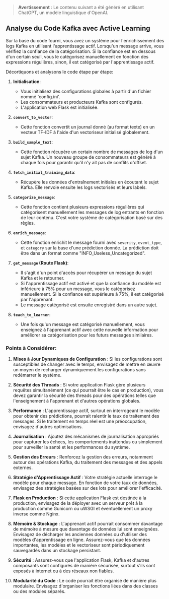 > **Avertissement** : Le contenu suivant a été généré en utilisant ChatGPT, un modèle linguistique d'OpenAI.

## Analyse du Code Kafka avec Active Learning

Sur la base du code fourni, vous avez un système pour l'enrichissement des logs Kafka en utilisant l'apprentissage actif. Lorsqu'un message arrive, vous vérifiez la confiance de la catégorisation. Si la confiance est en dessous d'un certain seuil, vous le catégorisez manuellement en fonction des expressions régulières, sinon, il est catégorisé par l'apprentissage actif.

Décortiquons et analysons le code étape par étape:

1. **Initialisation**:
   - Vous initialisez des configurations globales à partir d'un fichier nommé 'config.ini'.
   - Les consommateurs et producteurs Kafka sont configurés.
   - L'application web Flask est initialisée.

2. **`convert_to_vector`**:
   - Cette fonction convertit un journal donné (au format texte) en un vecteur TF-IDF à l'aide d'un vectoriseur initialisé globalement.

3. **`build_sample_text`**:
   - Cette fonction récupère un certain nombre de messages de log d'un sujet Kafka. Un nouveau groupe de consommateurs est généré à chaque fois pour garantir qu'il n'y ait pas de conflits d'offset.

4. **`fetch_initial_training_data`**:
   - Récupère les données d'entraînement initiales en écoutant le sujet Kafka. Elle renvoie ensuite les logs vectorisés et leurs labels.

5. **`categorize_message`**:
   - Cette fonction contient plusieurs expressions régulières qui catégorisent manuellement les messages de log entrants en fonction de leur contenu. C'est votre système de catégorisation basé sur des règles.

6. **`enrich_message`**:
   - Cette fonction enrichit le message fourni avec `severity`, `event_type`, et `category` sur la base d'une prédiction donnée. La prédiction doit être dans un format comme "INFO_Useless_Uncategorized".

7. **`get_message` (Route Flask)**:
   - Il s'agit d'un point d'accès pour récupérer un message du sujet Kafka et le retourner.
   - Si l'apprentissage actif est activé et que la confiance du modèle est inférieure à 75% pour un message, vous le catégorisez manuellement. Si la confiance est supérieure à 75%, il est catégorisé par l'apprenant.
   - Le message catégorisé est ensuite enregistré dans un autre sujet.

8. **`teach_to_learner`**:
   - Une fois qu'un message est catégorisé manuellement, vous enseignez à l'apprenant actif avec cette nouvelle information pour améliorer sa catégorisation pour les futurs messages similaires.

### Points à Considérer:

1. **Mises à Jour Dynamiques de Configuration** : Si les configurations sont susceptibles de changer avec le temps, envisagez de mettre en œuvre un moyen de recharger dynamiquement les configurations sans redémarrer le système.

2. **Sécurité des Threads** : Si votre application Flask gère plusieurs requêtes simultanément (ce qui pourrait être le cas en production), vous devez garantir la sécurité des threads pour des opérations telles que l'enseignement à l'apprenant et d'autres opérations globales.

3. **Performance** : L'apprentissage actif, surtout en interrogeant le modèle pour obtenir des prédictions, pourrait ralentir le taux de traitement des messages. Si le traitement en temps réel est une préoccupation, envisagez d'autres optimisations.

4. **Journalisation** : Ajoutez des mécanismes de journalisation appropriés pour capturer les échecs, les comportements inattendus ou simplement pour surveiller la santé et les performances du système.

5. **Gestion des Erreurs** : Renforcez la gestion des erreurs, notamment autour des opérations Kafka, du traitement des messages et des appels externes.

6. **Stratégie d'Apprentissage Actif** : Votre stratégie actuelle interroge le modèle pour chaque message. En fonction de votre taux de données, envisagez des stratégies basées sur des lots pour améliorer l'efficacité.

7. **Flask en Production** : Si cette application Flask est destinée à la production, envisagez de la déployer avec un serveur prêt à la production comme Gunicorn ou uWSGI et éventuellement un proxy inverse comme Nginx.

8. **Mémoire & Stockage** : L'apprenant actif pourrait consommer davantage de mémoire à mesure que davantage de données lui sont enseignées. Envisagez de décharger les anciennes données ou d'utiliser des modèles d'apprentissage en ligne. Assurez-vous que les données importantes, les modèles et le vectoriseur sont périodiquement sauvegardés dans un stockage persistant.

9. **Sécurité** : Assurez-vous que l'application Flask, Kafka et d'autres composants sont configurés de manière sécurisée, surtout s'ils sont exposés à internet ou à des réseaux non fiables.

10. **Modularité du Code** : Le code pourrait être organisé de manière plus modulaire. Envisagez d'organiser les fonctions liées dans des classes ou des modules séparés.